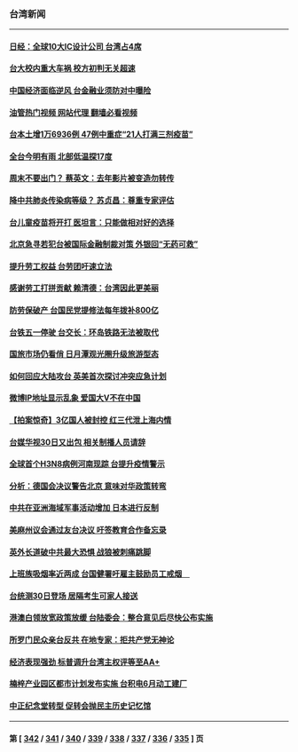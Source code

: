 ### 台湾新闻
---
#### [日经：全球10大IC设计公司 台湾占4席](../../pages/ncid1349361/n13724731.md?05020845) 
#### [台大校内重大车祸 校方初判无关超速](../../pages/ncid1349361/n13724820.md?05020845) 
#### [中国经济面临逆风  台金融业须防对中曝险](../../pages/ncid1349361/n13724809.md?05020845) 
#### [油管热门视频 网站代理 翻墙必看视频](http://209.222.30.114:81/youtube.html?05020845)
#### [台本土增1万6936例 47例中重症“21人打满三剂疫苗”](../../pages/ncid1349361/n13724798.md?05020845) 
#### [全台今明有雨 北部低温探17度](../../pages/ncid1349361/n13724775.md?05020845) 
#### [周末不要出门？ 蔡英文：去年影片被变造勿转传](../../pages/ncid1349361/n13724740.md?05020845) 
#### [降中共肺炎传染病等级？ 苏贞昌：尊重专家评估](../../pages/ncid1349361/n13724738.md?05020845) 
#### [台儿童疫苗将开打 医坦言：只能做相对好的选择](../../pages/ncid1349361/n13724741.md?05020845) 
#### [北京急寻若犯台被国际金融制裁对策 外银回“无药可救”](../../pages/ncid1349361/n13724727.md?05020845) 
#### [提升劳工权益 台劳团吁速立法](../../pages/ncid1349361/n13724710.md?05020845) 
#### [感谢劳工打拼贡献  赖清德：台湾因此更美丽](../../pages/ncid1349361/n13724704.md?05020845) 
#### [防劳保破产 台国民党提修法每年拨补800亿](../../pages/ncid1349361/n13724705.md?05020845) 
#### [台铁五一停驶 台交长：环岛铁路无法被取代](../../pages/ncid1349361/n13724701.md?05020845) 
#### [国旅市场仍看俏 日月潭观光圈升级旅游型态](../../pages/ncid1349361/n13724688.md?05020845) 
#### [如何回应大陆攻台 英美首次探讨冲突应急计划](../../pages/ncid1349361/n13724432.md?05020845) 
#### [微博IP地址显示乱象 爱国大V不在中国](../../pages/ncid1349361/n13724291.md?05020845) 
#### [【拍案惊奇】3亿国人被封控 红三代泄上海内情](../../pages/ncid1349361/n13723940.md?05020845) 
#### [台媒华视30日又出包 相关制播人员请辞](../../pages/ncid1349361/n13724074.md?05020845) 
#### [全球首个H3N8病例河南现踪 台提升疫情警示](../../pages/ncid1349361/n13724004.md?05020845) 
#### [分析：德国会决议警告北京 意味对华政策转弯](../../pages/ncid1349361/n13723995.md?05020845) 
#### [中共在亚洲海域军事活动增加 日本进行反制](../../pages/ncid1349361/n13723803.md?05020845) 
#### [美麻州议会通过友台决议 吁签教育合作备忘录](../../pages/ncid1349361/n13723770.md?05020845) 
#### [英外长道破中共最大恐惧 战狼被刺痛跳脚](../../pages/ncid1349361/n13723555.md?05020845) 
#### [上班族吸烟率近两成 台国健署吁雇主鼓励员工戒烟　](../../pages/ncid1349361/n13723407.md?05020845) 
#### [台统测30日登场 居隔考生可家人接送](../../pages/ncid1349361/n13723405.md?05020845) 
#### [港澳白领放宽政策放缓 台陆委会：整合意见后尽快公布实施](../../pages/ncid1349361/n13723406.md?05020845) 
#### [所罗门民众亲台反共 在地专家：拒共产党无神论](../../pages/ncid1349361/n13723470.md?05020845) 
#### [经济表现强劲 标普调升台湾主权评等至AA+](../../pages/ncid1349361/n13723434.md?05020845) 
#### [楠梓产业园区都市计划发布实施 台积电6月动工建厂](../../pages/ncid1349361/n13723510.md?05020845) 
#### [中正纪念堂转型 促转会抛民主历史记忆馆](../../pages/ncid1349361/n13723505.md?05020845) 

---
#### 第 [ [342](./342.md?05020845) / [341](./341.md?05020845) / [340](./340.md?05020845) / [339](./339.md?05020845) / [338](./338.md?05020845) / [337](./337.md?05020845) / [336](./336.md?05020845) / [335](./335.md?05020845) ] 页
